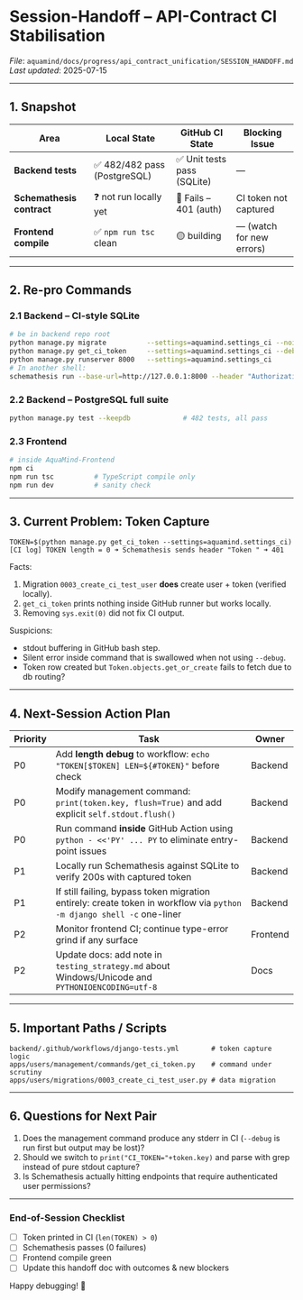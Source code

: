 # Session-Handoff – API-Contract CI Stabilisation  
*File*: `aquamind/docs/progress/api_contract_unification/SESSION_HANDOFF.md`  
*Last updated*: 2025-07-15  

---

## 1. Snapshot

| Area | Local State | GitHub CI State | Blocking Issue |
|------|-------------|-----------------|----------------|
| **Backend tests** | ✅ 482/482 pass (PostgreSQL) | ✅ Unit tests pass (SQLite) | — |
| **Schemathesis contract** | ❓ not run locally yet | 🔴 Fails – 401 (auth) | CI token not captured |
| **Frontend compile** | ✅ `npm run tsc` clean | 🟡 building | — (watch for new errors) |

---

## 2. Re-pro Commands

### 2.1 Backend – CI-style SQLite
```bash
# be in backend repo root
python manage.py migrate          --settings=aquamind.settings_ci --noinput
python manage.py get_ci_token     --settings=aquamind.settings_ci --debug   # EXPECTS token in stdout
python manage.py runserver 8000   --settings=aquamind.settings_ci
# In another shell:
schemathesis run --base-url=http://127.0.0.1:8000 --header "Authorization: Token <TOKEN>" api/openapi.yaml
```

### 2.2 Backend – PostgreSQL full suite
```bash
python manage.py test --keepdb             # 482 tests, all pass
```

### 2.3 Frontend
```bash
# inside AquaMind-Frontend
npm ci
npm run tsc          # TypeScript compile only
npm run dev          # sanity check
```

---

## 3. Current Problem: Token Capture

```
TOKEN=$(python manage.py get_ci_token --settings=aquamind.settings_ci)
[CI log] TOKEN length = 0 ➜ Schemathesis sends header "Token " ➜ 401
```

Facts:
1. Migration `0003_create_ci_test_user` **does** create user + token (verified locally).
2. `get_ci_token` prints nothing inside GitHub runner but works locally.
3. Removing `sys.exit(0)` did not fix CI output.

Suspicions:
- stdout buffering in GitHub bash step.
- Silent error inside command that is swallowed when not using `--debug`.
- Token row created but `Token.objects.get_or_create` fails to fetch due to db routing?

---

## 4. Next-Session Action Plan

| Priority | Task | Owner |
|----------|------|-------|
| P0 | Add **length debug** to workflow: `echo "TOKEN[$TOKEN] LEN=${#TOKEN}"` before check | Backend |
| P0 | Modify management command: `print(token.key, flush=True)` and add explicit `self.stdout.flush()` | Backend |
| P0 | Run command **inside** GitHub Action using `python - <<'PY' ... PY` to eliminate entry-point issues | Backend |
| P1 | Locally run Schemathesis against SQLite to verify 200s with captured token | Backend |
| P1 | If still failing, bypass token migration entirely: create token in workflow via `python -m django shell -c` one-liner | Backend |
| P2 | Monitor frontend CI; continue type-error grind if any surface | Frontend |
| P2 | Update docs: add note in `testing_strategy.md` about Windows/Unicode and `PYTHONIOENCODING=utf-8` | Docs |

---

## 5. Important Paths / Scripts

```
backend/.github/workflows/django-tests.yml        # token capture logic
apps/users/management/commands/get_ci_token.py    # command under scrutiny
apps/users/migrations/0003_create_ci_test_user.py # data migration
```

---

## 6. Questions for Next Pair

1. Does the management command produce any stderr in CI (`--debug` is run first but output may be lost)?  
2. Should we switch to `print("CI_TOKEN="+token.key)` and parse with grep instead of pure stdout capture?  
3. Is Schemathesis actually hitting endpoints that require authenticated user permissions?

---

### End-of-Session Checklist

- [ ] Token printed in CI (`len(TOKEN) > 0`)
- [ ] Schemathesis passes (0 failures)
- [ ] Frontend compile green
- [ ] Update this handoff doc with outcomes & new blockers

Happy debugging! 🚀
